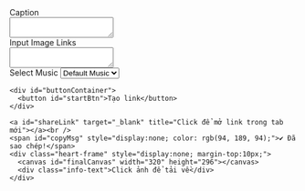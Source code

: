 <!DOCTYPE html>
<html lang="en">

<head>
  <meta charset="UTF-8" />
  <meta name="viewport" content="width=device-width, initial-scale=1.0, maximum-scale=1.0, user-scalable=no" />
  <title>Lovely</title>
  <style></style>
</head>

<body>
  <div id="ui">
    <label>Caption <Title></Title></label><br />
    <textarea id="inputText"></textarea><br />
    <label>Input Image Links</label><br />
    <textarea id="imageLinks"></textarea><br />
    <label>Select Music</label>
    <select id="musicSelector">
      <option value=""> Default Music</option>
      <option value="https://res.cloudinary.com/diqseuweg/video/upload/v1755843434/SS_pyutc9.mp4">Love</option>
    </select><br />

    <div id="buttonContainer">
      <button id="startBtn">Tạo link</button>
    </div>

    <a id="shareLink" target="_blank" title="Click để mở link trong tab mới"></a><br />
    <span id="copyMsg" style="display:none; color: rgb(94, 189, 94);">✔ Đã sao chép!</span>
    <div class="heart-frame" style="display:none; margin-top:10px;">
      <canvas id="finalCanvas" width="320" height="296"></canvas>
      <div class="info-text">Click ảnh để tải về</div>
    </div>
  </div>
  <script src="https://cdn.jsdelivr.net/npm/three@0.152.2/build/three.min.js"></script>

  <script>
    const _0x5ed188 = _0x2a03;
(function (_0x1fa00e, _0x50869b) {
    const _0x553521 = _0x2a03,
        _0x11f9a1 = _0x1fa00e();
    while (!![]) {
        try {
            const _0x297542 =
                (parseInt(_0x553521(0x26b)) / 0x1) * (-parseInt(_0x553521(0x267)) / 0x2) +
                (parseInt(_0x553521(0x29d)) / 0x3) * (-parseInt(_0x553521(0x254)) / 0x4) +
                (parseInt(_0x553521(0x212)) / 0x5) * (parseInt(_0x553521(0x221)) / 0x6) +
                (-parseInt(_0x553521(0x248)) / 0x7) * (parseInt(_0x553521(0x287)) / 0x8) +
                (-parseInt(_0x553521(0x20b)) / 0x9) * (parseInt(_0x553521(0x294)) / 0xa) +
                (parseInt(_0x553521(0x28a)) / 0xb) * (-parseInt(_0x553521(0x249)) / 0xc) +
                parseInt(_0x553521(0x25f)) / 0xd;
            if (_0x297542 === _0x50869b) break;
            else _0x11f9a1["push"](_0x11f9a1["shift"]());
        } catch (_0x4ba724) {
            _0x11f9a1["push"](_0x11f9a1["shift"]());
        }
    }
})(_0x2449, 0xb40ea);
function _0x2449() {
    const _0x2ba0a4 = [
        "pos",
        "parse",
        "fillText",
        "Scene",
        "multiplyScalar",
        "set",
        "inline",
        "startBtn",
        "positions",
        "38154dnjWuE",
        "Line",
        "needsUpdate",
        "PerspectiveCamera",
        "Không\x20thể\x20phát\x20nhạc\x20tự\x20động:",
        "#ffffff00",
        "forEach",
        "Ví\x20dụ:\x20\x0aAnh\x20yêu\x20em\x0aAnh\x20nhớ\x20em\x0aThêm\x20icon\x20❤️",
        "placeholder",
        "M23.6,0c-3.4,0-6.3,2.7-7.6,5.2C14.7,2.7,11.8,0,8.4,0C3.8,0,0,3.8,0,8.4\x20c0,9.4,16,21.2,16,21.2s16-11.8,16-21.2C32,3.8,28.2,0,23.6,0z",
        "textAlign",
        "touches",
        "innerHeight",
        "delayOffset",
        "render",
        "inputText",
        "WebGLRenderer",
        "sin",
        "PointsMaterial",
        "CanvasTexture",
        "copy",
        "#63c7c7",
        "hash",
        "getElementById",
        "setAttribute",
        "font",
        "click",
        "startsWith",
        "dispose",
        "fill",
        "Chưa\x20có\x20link\x20để\x20tạo\x20QR!\x20Vui\x20lòng\x20tạo\x20link\x20trước.",
        "\x20\x20\x20\x20@font-face\x20{\x0a\x20\x20\x20\x20\x20\x20font-family:\x20\x27MyFont\x27;\x0a\x20\x20\x20\x20\x20\x20src:\x20url(\x27./DF.ttf\x27)\x20format(\x27truetype\x27);\x0a\x20\x20\x20\x20}\x0a\x0a\x20\x20\x20\x20html,\x0a\x20\x20\x20\x20body\x20{\x0a\x20\x20\x20\x20\x20\x20height:\x20100%;\x0a\x20\x20\x20\x20\x20\x20margin:\x200;\x0a\x20\x20\x20\x20\x20\x20display:\x20flex;\x0a\x20\x20\x20\x20\x20\x20justify-content:\x20center;\x0a\x20\x20\x20\x20\x20\x20align-items:\x20center;\x0a\x20\x20\x20\x20\x20\x20background:\x20linear-gradient(135deg,\x20#1e2a38,\x20#16202b);\x0a\x20\x20\x20\x20\x20\x20color:\x20#cfd8dc;\x0a\x20\x20\x20\x20\x20\x20font-family:\x20\x27Segoe\x20UI\x27,\x20Tahoma,\x20Geneva,\x20Verdana,\x20sans-serif;\x0a\x20\x20\x20\x20\x20\x20overflow:\x20hidden;\x0a\x20\x20\x20\x20}\x0a\x0a\x20\x20\x20\x20#ui\x20{\x0a\x20\x20\x20\x20\x20\x20position:\x20fixed;\x0a\x20\x20\x20\x20\x20\x20top:\x2050%;\x0a\x20\x20\x20\x20\x20\x20left:\x2050%;\x0a\x20\x20\x20\x20\x20\x20transform:\x20translate(-50%,\x20-50%);\x0a\x20\x20\x20\x20\x20\x20width:\x20320px;\x0a\x20\x20\x20\x20\x20\x20padding:\x2015px\x2020px;\x0a\x20\x20\x20\x20\x20\x20border-radius:\x2012px;\x0a\x20\x20\x20\x20\x20\x20z-index:\x201000;\x0a\x20\x20\x20\x20\x20\x20backdrop-filter:\x20blur(8px);\x0a\x20\x20\x20\x20\x20\x20box-sizing:\x20border-box;\x0a\x20\x20\x20\x20\x20\x20max-height:\x2080vh;\x0a\x20\x20\x20\x20\x20\x20overflow-y:\x20scroll;\x0a\x0a\x20\x20\x20\x20\x20\x20scrollbar-width:\x20none;\x0a\x20\x20\x20\x20\x20\x20-ms-overflow-style:\x20none;\x0a\x20\x20\x20\x20}\x0a\x0a\x20\x20\x20\x20#ui::-webkit-scrollbar\x20{\x0a\x20\x20\x20\x20\x20\x20display:\x20none;\x0a\x20\x20\x20\x20}\x0a\x0a\x0a\x20\x20\x20\x20#ui\x20label\x20{\x0a\x20\x20\x20\x20\x20\x20font-weight:\x20600;\x0a\x20\x20\x20\x20\x20\x20font-size:\x2015px;\x0a\x20\x20\x20\x20\x20\x20display:\x20block;\x0a\x20\x20\x20\x20\x20\x20margin-bottom:\x206px;\x0a\x20\x20\x20\x20\x20\x20color:\x20#a8c0ff;\x0a\x20\x20\x20\x20}\x0a\x0a\x20\x20\x20\x20#ui\x20textarea\x20{\x0a\x20\x20\x20\x20\x20\x20width:\x2090%;\x0a\x20\x20\x20\x20\x20\x20height:\x2070px;\x0a\x20\x20\x20\x20\x20\x20margin-bottom:\x2012px;\x0a\x20\x20\x20\x20\x20\x20background:\x20#1b1b1b;\x0a\x20\x20\x20\x20\x20\x20border:\x201px\x20solid\x20#3d3d3d;\x0a\x20\x20\x20\x20\x20\x20color:\x20#ddd;\x0a\x20\x20\x20\x20\x20\x20font-size:\x2014px;\x0a\x20\x20\x20\x20\x20\x20resize:\x20vertical;\x0a\x20\x20\x20\x20\x20\x20padding:\x2010px\x2012px;\x0a\x20\x20\x20\x20\x20\x20border-radius:\x208px;\x0a\x20\x20\x20\x20\x20\x20font-family:\x20\x27Courier\x20New\x27,\x20Courier,\x20monospace;\x0a\x20\x20\x20\x20\x20\x20transition:\x20border-color\x200.3s\x20ease;\x0a\x20\x20\x20\x20\x20\x20overflow-y:\x20scroll;\x0a\x20\x20\x20\x20\x20\x20scrollbar-width:\x20none;\x0a\x20\x20\x20\x20}\x0a\x0a\x20\x20\x20\x20#ui\x20textarea::-webkit-scrollbar\x20{\x0a\x20\x20\x20\x20\x20\x20display:\x20none;\x0a\x20\x20\x20\x20}\x0a\x0a\x20\x20\x20\x20#ui\x20textarea:focus\x20{\x0a\x20\x20\x20\x20\x20\x20border-color:\x20#66aaff;\x0a\x20\x20\x20\x20\x20\x20outline:\x20none;\x0a\x20\x20\x20\x20\x20\x20background:\x20#222;\x0a\x20\x20\x20\x20}\x0a\x0a\x20\x20\x20\x20#musicSelector\x20{\x0a\x20\x20\x20\x20\x20\x20width:\x20100%;\x0a\x20\x20\x20\x20\x20\x20padding:\x2010px\x2014px;\x0a\x20\x20\x20\x20\x20\x20font-size:\x2015px;\x0a\x20\x20\x20\x20\x20\x20border-radius:\x2012px;\x0a\x20\x20\x20\x20\x20\x20border:\x20none;\x0a\x20\x20\x20\x20\x20\x20background:\x20#223344;\x0a\x20\x20\x20\x20\x20\x20color:\x20#e0e6f3;\x0a\x20\x20\x20\x20\x20\x20text-align-last:\x20center;\x0a\x20\x20\x20\x20\x20\x20text-align:\x20center;\x0a\x20\x20\x20\x20\x20\x20box-shadow:\x20inset\x200\x200\x2010px\x20rgba(0,\x200,\x200,\x200.6);\x0a\x20\x20\x20\x20\x20\x20margin-bottom:\x2015px;\x0a\x20\x20\x20\x20\x20\x20cursor:\x20pointer;\x0a\x20\x20\x20\x20\x20\x20transition:\x20background-color\x200.3s\x20ease;\x0a\x20\x20\x20\x20}\x0a\x0a\x20\x20\x20\x20#musicSelector:hover\x20{\x0a\x20\x20\x20\x20\x20\x20background-color:\x20#2a3b56;\x0a\x20\x20\x20\x20}\x0a\x0a\x20\x20\x20\x20#buttonContainer\x20{\x0a\x20\x20\x20\x20\x20\x20display:\x20flex;\x0a\x20\x20\x20\x20\x20\x20gap:\x2012px;\x0a\x20\x20\x20\x20}\x0a\x0a\x20\x20\x20\x20#startBtn,\x0a\x20\x20\x20\x20#qrBtn\x20{\x0a\x20\x20\x20\x20\x20\x20flex:\x201;\x0a\x20\x20\x20\x20\x20\x20padding:\x2012px\x200;\x0a\x20\x20\x20\x20\x20\x20background:\x20#4a90e2;\x0a\x20\x20\x20\x20\x20\x20border:\x20none;\x0a\x20\x20\x20\x20\x20\x20color:\x20white;\x0a\x20\x20\x20\x20\x20\x20font-weight:\x20700;\x0a\x20\x20\x20\x20\x20\x20font-size:\x2017px;\x0a\x20\x20\x20\x20\x20\x20cursor:\x20pointer;\x0a\x20\x20\x20\x20\x20\x20border-radius:\x2010px;\x0a\x20\x20\x20\x20\x20\x20box-shadow:\x200\x205px\x2015px\x20rgba(74,\x20144,\x20226,\x200.6);\x0a\x20\x20\x20\x20\x20\x20transition:\x20background-color\x200.3s\x20ease,\x20box-shadow\x200.3s\x20ease;\x0a\x20\x20\x20\x20}\x0a\x0a\x0a\x20\x20\x20\x20#startBtn:hover\x20{\x0a\x20\x20\x20\x20\x20\x20background:\x20#6aa0ff;\x0a\x20\x20\x20\x20\x20\x20box-shadow:\x200\x208px\x2025px\x20rgba(106,\x20160,\x20255,\x200.8);\x0a\x20\x20\x20\x20}\x0a\x0a\x20\x20\x20\x20#shareLink\x20{\x0a\x20\x20\x20\x20\x20\x20display:\x20inline-block;\x0a\x20\x20\x20\x20\x20\x20max-width:\x20250px;\x0a\x20\x20\x20\x20\x20\x20white-space:\x20nowrap;\x0a\x20\x20\x20\x20\x20\x20overflow:\x20hidden;\x0a\x20\x20\x20\x20\x20\x20text-overflow:\x20ellipsis;\x0a\x20\x20\x20\x20\x20\x20vertical-align:\x20bottom;\x0a\x20\x20\x20\x20\x20\x20color:\x20#42a5f5;\x0a\x20\x20\x20\x20\x20\x20cursor:\x20pointer;\x0a\x20\x20\x20\x20\x20\x20text-decoration:\x20underline;\x0a\x20\x20\x20\x20\x20\x20font-size:\x2015px;\x0a\x20\x20\x20\x20\x20\x20user-select:\x20all;\x0a\x20\x20\x20\x20\x20\x20margin-top:\x2010px;\x0a\x20\x20\x20\x20\x20\x20text-align:\x20center;\x0a\x20\x20\x20\x20}\x0a\x0a\x20\x20\x20\x20.heart-frame\x20{\x0a\x20\x20\x20\x20\x20\x20position:\x20relative;\x0a\x20\x20\x20\x20\x20\x20width:\x20320px;\x0a\x20\x20\x20\x20\x20\x20height:\x20296px;\x0a\x20\x20\x20\x20\x20\x20margin:\x2020px\x20auto;\x0a\x20\x20\x20\x20}\x0a\x0a\x20\x20\x20\x20#finalCanvas\x20{\x0a\x20\x20\x20\x20\x20\x20cursor:\x20pointer;\x0a\x20\x20\x20\x20\x20\x20display:\x20block;\x0a\x20\x20\x20\x20\x20\x20margin:\x200\x20auto;\x0a\x20\x20\x20\x20\x20\x20border-radius:\x2012px;\x0a\x20\x20\x20\x20\x20\x20box-shadow:\x200\x200\x208px\x20rgba(0,\x200,\x200,\x200.1);\x0a\x20\x20\x20\x20}\x0a\x0a\x20\x20\x20\x20.info-text\x20{\x0a\x20\x20\x20\x20\x20\x20text-align:\x20center;\x0a\x20\x20\x20\x20\x20\x20color:\x20#ff679a;\x0a\x20\x20\x20\x20\x20\x20font-size:\x2012px;\x0a\x20\x20\x20\x20\x20\x20margin-top:\x205px;\x0a\x20\x20\x20\x20}",
        "scale",
        "shareLink",
        "position",
        "Lỗi\x20tạo\x20QR\x20code:",
        "play",
        "searchParams",
        "clipboard",
        "28MutFUJ",
        "12RxXUUC",
        "clientX",
        "MeshBasicMaterial",
        "random",
        "getContext",
        "innerWidth",
        "textLines",
        "updateProjectionMatrix",
        "lerpVectors",
        "touchmove",
        "toString",
        "1991168zYNQsM",
        "#ff679a",
        "pathname",
        "userData",
        "MathUtils",
        "Nhạc\x20từ\x20URL:",
        "fillStyle",
        "line",
        "toCanvas",
        "load",
        "focus",
        "29320278ZsIXLq",
        "strokeText",
        "warn",
        "filter",
        "then",
        "pause",
        "Không\x20có\x20music\x20trong\x20data",
        "canvas",
        "3284lCUPNy",
        "location",
        "clone",
        "error",
        "319IoTklI",
        "BufferAttribute",
        "visible",
        "removeChild",
        "trim",
        "block",
        "geometry",
        "imageLinks",
        "48px\x20MyFont",
        "lookAt",
        "copyMsg",
        "replaceState",
        "height",
        "floor",
        "inline-block",
        "none",
        "length",
        "TextureLoader",
        "finalCanvas",
        "loop",
        "touchstart",
        "cos",
        "translate",
        "Float32BufferAttribute",
        "addEventListener",
        "acos",
        "SpriteMaterial",
        "Vector3",
        "1148768tDglup",
        "padStart",
        "textBaseline",
        "4676870zrgKoB",
        "heart_qrcode.png",
        "removeEventListener",
        "value",
        "clearRect",
        "Vui\x20lòng\x20nhập\x20ít\x20nhất\x20một\x20link\x20ảnh!",
        "#e91e63",
        "drawImage",
        "querySelector",
        "Vui\x20lòng\x20nhập\x20ít\x20nhất\x20một\x20câu!",
        "302590iYJchA",
        "domElement",
        "attributes",
        "add",
        "stringify",
        "slice",
        "resize",
        "strokeStyle",
        "music",
        "3iTZCzn",
        "progress",
        "#ff8690",
        "origin",
        "body",
        "#76b776",
        "normalize",
        "volume",
        "catch",
        "push",
        "image/png",
        "appendChild",
        "lineWidth",
        "#cfd8dc",
        "velocity",
        "save",
        "revokeObjectURL",
        "createElement",
        "setSize",
        "display",
        "innerHTML",
        "bold\x2072px\x20MyFont",
        "log",
        "join",
        "randFloatSpread",
        "delete",
        "LineBasicMaterial",
        "clear",
        "BufferGeometry",
        "href",
        "textContent",
        "change",
        "117TVnMRD",
        "split",
        "replace",
        "restore",
        "width",
        "Ví\x20dụ:\x20\x0ahttps://panbap/image1.png\x0ahttps://panbap/image2.png\x0aThêm\x20chữ\x20ngẫu\x20nhiên\x20bỏ\x20qua\x20ảnh",
        "middle",
        "705gSoAGn",
        "style",
        "#data=",
        "center",
        "randFloat",
        "LinearFilter",
    ];
    _0x2449 = function () {
        return _0x2ba0a4;
    };
    return _0x2449();
}
const style = document[_0x5ed188(0x1fc)]("style");
(style[_0x5ed188(0x1ff)] = _0x5ed188(0x240)),
    document["head"][_0x5ed188(0x1f6)](style),
    (document[_0x5ed188(0x238)](_0x5ed188(0x230))[_0x5ed188(0x229)] = _0x5ed188(0x228)),
    (document[_0x5ed188(0x238)](_0x5ed188(0x272))[_0x5ed188(0x229)] = _0x5ed188(0x210));
const encodeData = (_0x28bbc7) =>
        btoa(encodeURIComponent(_0x28bbc7)[_0x5ed188(0x20d)](/%(\w{2})/g, (_0x522f55, _0x1cae72) => String["fromCharCode"]("0x" + _0x1cae72)))[_0x5ed188(0x20d)](/[+/=]/g, (_0x169fd3) => ({ "+": "-", "/": "_", "=": "" }[_0x169fd3] || "")),
    decodeData = (_0x22689e) => {
        const _0x505ea4 = _0x5ed188;
        _0x22689e = _0x22689e[_0x505ea4(0x20d)](/[-_]/g, (_0x5c62d2) => ({ "-": "+", _: "/" }[_0x5c62d2]));
        while (_0x22689e["length"] % 0x4) _0x22689e += "=";
        return decodeURIComponent(
            atob(_0x22689e)
                ["split"]("")
                ["map"]((_0x34386a) => "%" + _0x34386a["charCodeAt"](0x0)[_0x505ea4(0x253)](0x10)[_0x505ea4(0x288)](0x2, "0"))
                [_0x505ea4(0x202)]("")
        );
    };
function getDataFromURL() {
    const _0x36dc52 = _0x5ed188;
    if (location[_0x36dc52(0x237)][_0x36dc52(0x23c)](_0x36dc52(0x214))) {
        const _0x311adc = location["hash"][_0x36dc52(0x299)](0x6),
            _0x4eba35 = decodeData(_0x311adc);
        if (_0x4eba35)
            try {
                return JSON[_0x36dc52(0x219)](_0x4eba35);
            } catch {
                return null;
            }
    }
    return null;
}
const inputTextEl = document["getElementById"](_0x5ed188(0x230)),
    imageLinksEl = document[_0x5ed188(0x238)]("imageLinks"),
    startBtn = document[_0x5ed188(0x238)](_0x5ed188(0x21f)),
    shareLinkEl = document[_0x5ed188(0x238)](_0x5ed188(0x242)),
    copyMsg = document["getElementById"](_0x5ed188(0x275)),
    qrBtn = document["getElementById"]("qrBtn"),
    heartFrame = document[_0x5ed188(0x292)](".heart-frame"),
    canvas = document["getElementById"](_0x5ed188(0x27d)),
    ctx = canvas[_0x5ed188(0x24d)]("2d"),
    musicSelector = document[_0x5ed188(0x238)]("musicSelector");
let audio = null;
function waitUserToStartMusic(_0x8b4e78) {
    const _0x51b2a4 = _0x5ed188,
        _0x55d681 = () => {
            const _0x291aa1 = _0x2a03;
            playMusic(_0x8b4e78), document[_0x291aa1(0x28c)](_0x291aa1(0x23b), _0x55d681), document["removeEventListener"](_0x291aa1(0x27f), _0x55d681);
        };
    document[_0x51b2a4(0x283)](_0x51b2a4(0x23b), _0x55d681), document[_0x51b2a4(0x283)](_0x51b2a4(0x27f), _0x55d681);
}
function playMusic(_0x4acf3f) {
    const _0x40bdaa = _0x5ed188;
    audio && (audio[_0x40bdaa(0x264)](), (audio = null)),
        _0x4acf3f &&
            ((audio = new Audio(_0x4acf3f)),
            (audio[_0x40bdaa(0x27e)] = !![]),
            (audio[_0x40bdaa(0x1f2)] = 0.5),
            audio[_0x40bdaa(0x245)]()[_0x40bdaa(0x1f3)]((_0x4fda96) => {
                const _0x38bc09 = _0x40bdaa;
                console[_0x38bc09(0x261)](_0x38bc09(0x225), _0x4fda96);
            }));
}
function updateURLParam(_0x57b8bc, _0x4ba119) {
    const _0x3fa29e = _0x5ed188,
        _0x503cd3 = new URL(window[_0x3fa29e(0x268)]);
    _0x4ba119 ? _0x503cd3["searchParams"][_0x3fa29e(0x21d)](_0x57b8bc, _0x4ba119) : _0x503cd3[_0x3fa29e(0x246)][_0x3fa29e(0x204)](_0x57b8bc), window["history"][_0x3fa29e(0x276)]({}, "", _0x503cd3);
}
musicSelector[_0x5ed188(0x283)](_0x5ed188(0x20a), () => {
    const _0xac0ce0 = _0x5ed188,
        _0x4f8dd5 = musicSelector[_0xac0ce0(0x28d)];
    updateURLParam(_0xac0ce0(0x29c), _0x4f8dd5), playMusic(_0x4f8dd5);
}),
    window[_0x5ed188(0x283)]("load", () => {
        const _0x3d569e = _0x5ed188,
            _0x27c803 = getDataFromURL();
        _0x27c803 && _0x27c803[_0x3d569e(0x29c)] && ((musicSelector[_0x3d569e(0x28d)] = _0x27c803["music"]), waitUserToStartMusic(_0x27c803[_0x3d569e(0x29c)]));
    });
let images = [],
    textLines = [];
const scene = new THREE[_0x5ed188(0x21b)](),
    camera = new THREE[_0x5ed188(0x224)](0x4b, window["innerWidth"] / window["innerHeight"], 0.1, 0xbb8);
camera[_0x5ed188(0x243)]["z"] = 0x190;
const renderer = new THREE[_0x5ed188(0x231)]({ antialias: !![], alpha: !![] });
renderer[_0x5ed188(0x1fd)](window["innerWidth"], window[_0x5ed188(0x22d)]), document[_0x5ed188(0x2a1)][_0x5ed188(0x1f6)](renderer[_0x5ed188(0x295)]);
const starGeo = new THREE[_0x5ed188(0x207)](),
    starCount = 0x320,
    starPos = [];
for (let i = 0x0; i < starCount; i++) {
    const r = THREE["MathUtils"][_0x5ed188(0x216)](0x384, 0x4b0),
        theta = Math[_0x5ed188(0x284)](THREE[_0x5ed188(0x258)][_0x5ed188(0x203)](0x2)),
        phi = THREE[_0x5ed188(0x258)][_0x5ed188(0x203)](0x2 * Math["PI"]);
    starPos["push"](r * Math[_0x5ed188(0x232)](theta) * Math[_0x5ed188(0x280)](phi), r * Math[_0x5ed188(0x232)](theta) * Math["sin"](phi), r * Math["cos"](theta));
}
starGeo[_0x5ed188(0x239)](_0x5ed188(0x243), new THREE[_0x5ed188(0x282)](starPos, 0x3));
const starsMat = new THREE[_0x5ed188(0x233)]({ color: 0xffffff, size: 0x5, transparent: !![], opacity: 0.9 });
scene[_0x5ed188(0x297)](new THREE["Points"](starGeo, starsMat));
const starPositions = [];
for (let i = 0x0; i < starCount; i++) {
    starPositions[_0x5ed188(0x1f4)](new THREE[_0x5ed188(0x286)](starPos[i * 0x3], starPos[i * 0x3 + 0x1], starPos[i * 0x3 + 0x2]));
}
const shootingStars = [],
    shootingStarCount = 0x5;
for (let i = 0x0; i < shootingStarCount; i++) {
    const geometry = new THREE[_0x5ed188(0x207)](),
        positions = new Float32Array(0xa * 0x3);
    geometry[_0x5ed188(0x239)]("position", new THREE[_0x5ed188(0x26c)](positions, 0x3));
    const material = new THREE[_0x5ed188(0x205)]({ color: 0xffffff, transparent: !![], opacity: 0.9 }),
        line = new THREE[_0x5ed188(0x222)](geometry, material),
        pos = new THREE[_0x5ed188(0x286)](THREE[_0x5ed188(0x258)][_0x5ed188(0x203)](0x3e8), THREE["MathUtils"][_0x5ed188(0x216)](0x190, 0x2bc), THREE[_0x5ed188(0x258)][_0x5ed188(0x203)](0x3e8)),
        velocity = new THREE[_0x5ed188(0x286)](0.8, -0x1, 0.2)["normalize"]()[_0x5ed188(0x21c)](0x5 + Math[_0x5ed188(0x24c)]() * 0x5);
    shootingStars[_0x5ed188(0x1f4)]({ line: line, positions: positions, pos: pos, velocity: velocity }), scene[_0x5ed188(0x297)](line);
}
const shootingStarsFromStars = [],
    shootingStarCountFromStars = 0x1e;
for (let i = 0x0; i < shootingStarCountFromStars; i++) {
    const geometry = new THREE[_0x5ed188(0x207)](),
        positions = new Float32Array(0xa * 0x3);
    geometry["setAttribute"](_0x5ed188(0x243), new THREE["BufferAttribute"](positions, 0x3));
    const material = new THREE[_0x5ed188(0x205)]({ color: 0xffffff, transparent: !![], opacity: 0.9 }),
        line = new THREE["Line"](geometry, material),
        startIndex = Math["floor"](Math[_0x5ed188(0x24c)]() * starPositions[_0x5ed188(0x27b)]),
        pos = starPositions[startIndex]["clone"](),
        dir = pos[_0x5ed188(0x269)]()[_0x5ed188(0x1f1)](),
        velocity = dir["clone"]()
            [_0x5ed188(0x297)](new THREE[_0x5ed188(0x286)](THREE[_0x5ed188(0x258)][_0x5ed188(0x203)](0.5), THREE["MathUtils"][_0x5ed188(0x203)](0.5), THREE[_0x5ed188(0x258)]["randFloatSpread"](0.5)))
            [_0x5ed188(0x1f1)]()
            ["multiplyScalar"](0x5 + Math[_0x5ed188(0x24c)]() * 0x5);
    shootingStarsFromStars["push"]({ line: line, positions: positions, pos: pos, velocity: velocity }), scene["add"](line);
}
images = [];
const textureLoader = new THREE[_0x5ed188(0x27c)](),
    group = new THREE["Group"]();
scene[_0x5ed188(0x297)](group);
function randomPosOnSphere(_0x2d3ce1) {
    const _0x59bd8b = _0x5ed188,
        _0x171a62 = Math[_0x59bd8b(0x284)](THREE[_0x59bd8b(0x258)][_0x59bd8b(0x203)](0x2)),
        _0x2daa15 = THREE["MathUtils"]["randFloatSpread"](0x2 * Math["PI"]);
    return new THREE[_0x59bd8b(0x286)](
        _0x2d3ce1 * Math[_0x59bd8b(0x232)](_0x171a62) * Math[_0x59bd8b(0x280)](_0x2daa15),
        _0x2d3ce1 * Math[_0x59bd8b(0x232)](_0x171a62) * Math["sin"](_0x2daa15),
        _0x2d3ce1 * Math[_0x59bd8b(0x280)](_0x171a62)
    );
}
function createTextSprite(_0x421d5f) {
    const _0x3a290f = _0x5ed188,
        _0x1e2f11 = document[_0x3a290f(0x1fc)]("canvas"),
        _0x634301 = 0x200;
    (_0x1e2f11[_0x3a290f(0x20f)] = _0x634301), (_0x1e2f11[_0x3a290f(0x277)] = 0x80);
    const _0x1523e9 = _0x1e2f11[_0x3a290f(0x24d)]("2d"),
        _0x554337 = [_0x3a290f(0x29f), _0x3a290f(0x1f0), _0x3a290f(0x236)],
        _0x124ad6 = [_0x3a290f(0x1f8), _0x3a290f(0x1f8), _0x3a290f(0x1f8)];
    let _0x6ad4cb = 0x0;
    const _0x2c211 = new THREE[_0x3a290f(0x234)](_0x1e2f11);
    _0x2c211["minFilter"] = THREE[_0x3a290f(0x217)];
    const _0x35f444 = new THREE[_0x3a290f(0x285)]({ map: _0x2c211, transparent: !![] }),
        _0x31f887 = new THREE["Sprite"](_0x35f444);
    _0x31f887[_0x3a290f(0x241)][_0x3a290f(0x21d)](0x96, 0x28, 0x1);
    function _0x433f01() {
        const _0x35b929 = _0x3a290f;
        _0x1523e9[_0x35b929(0x28e)](0x0, 0x0, _0x1e2f11[_0x35b929(0x20f)], _0x1e2f11["height"]),
            (_0x1523e9[_0x35b929(0x23a)] = _0x35b929(0x200)),
            (_0x1523e9[_0x35b929(0x22b)] = _0x35b929(0x215)),
            (_0x1523e9[_0x35b929(0x289)] = _0x35b929(0x211)),
            (_0x1523e9[_0x35b929(0x25a)] = _0x554337[_0x6ad4cb]),
            (_0x1523e9[_0x35b929(0x1f7)] = 0x1),
            (_0x1523e9[_0x35b929(0x29b)] = _0x124ad6[_0x6ad4cb]),
            _0x1523e9[_0x35b929(0x260)](_0x421d5f, _0x634301 / 0x2, 0x40),
            _0x1523e9[_0x35b929(0x21a)](_0x421d5f, _0x634301 / 0x2, 0x40),
            (_0x2c211[_0x35b929(0x223)] = !![]);
    }
    return (
        _0x433f01(),
        setInterval(() => {
            (_0x6ad4cb = (_0x6ad4cb + 0x1) % _0x554337["length"]), _0x433f01();
        }, 0x2710),
        document["fonts"][_0x3a290f(0x25d)](_0x3a290f(0x273))["then"](() => {
            _0x433f01();
        }),
        _0x31f887
    );
}
const planes = [],
    labels = [],
    imagePositions = [],
    textPositions = [],
    boxCount = 0x1e,
    radiusImage = 0x12c,
    radiusText = 0x15e;
function initScene() {
    const _0x544c41 = _0x5ed188;
    group[_0x544c41(0x206)](), (planes["length"] = 0x0), (labels[_0x544c41(0x27b)] = 0x0), (imagePositions[_0x544c41(0x27b)] = 0x0), (textPositions["length"] = 0x0);
    if (images[_0x544c41(0x27b)] === 0x0 || textLines[_0x544c41(0x27b)] === 0x0) return;
    for (let _0x41faa1 = 0x0; _0x41faa1 < boxCount; _0x41faa1++) {
        const _0x3b8ebd = 0x14 + Math[_0x544c41(0x24c)]() * 0xa,
            _0xa361b4 = new THREE["PlaneGeometry"](_0x3b8ebd, _0x3b8ebd),
            _0xc6be5d = textureLoader[_0x544c41(0x25d)](images[_0x41faa1 % images[_0x544c41(0x27b)]]),
            _0x3a3e12 = new THREE[_0x544c41(0x24b)]({ map: _0xc6be5d, transparent: !![] }),
            _0x2f1e55 = new THREE["Mesh"](_0xa361b4, _0x3a3e12),
            _0x533761 = randomPosOnSphere(radiusImage);
        imagePositions[_0x544c41(0x1f4)](_0x533761),
            _0x2f1e55[_0x544c41(0x243)][_0x544c41(0x21d)](0x0, 0x0, 0x0),
            _0x2f1e55[_0x544c41(0x241)]["set"](0.05, 0.05, 0.05),
            (_0x2f1e55[_0x544c41(0x257)] = { progress: 0x0, speed: 0.0005 + Math[_0x544c41(0x24c)]() * 0.0005, delayOffset: _0x41faa1 * 0.02 }),
            group[_0x544c41(0x297)](_0x2f1e55),
            planes[_0x544c41(0x1f4)](_0x2f1e55);
    }
    for (let _0x4c4be5 = 0x0; _0x4c4be5 < boxCount * 0x2; _0x4c4be5++) {
        const _0x58a977 = textLines[_0x4c4be5 % textLines[_0x544c41(0x27b)]],
            _0x49e1e3 = createTextSprite(_0x58a977),
            _0x1910c5 = randomPosOnSphere(radiusText);
        textPositions[_0x544c41(0x1f4)](_0x1910c5),
            _0x49e1e3[_0x544c41(0x243)][_0x544c41(0x21d)](0x0, 0x0, 0x0),
            _0x49e1e3["scale"][_0x544c41(0x21d)](1.5, 0.4, 0x1),
            (_0x49e1e3[_0x544c41(0x257)] = { progress: 0x0, speed: 0.0005 + Math["random"]() * 0.0005, delayOffset: _0x4c4be5 * 0.02 }),
            scene[_0x544c41(0x297)](_0x49e1e3),
            labels[_0x544c41(0x1f4)](_0x49e1e3);
    }
}
function updateLabelText(_0x83b11d, _0x581523) {
    const _0x2f4fc9 = _0x5ed188;
    if (_0x83b11d < 0x0 || _0x83b11d >= labels[_0x2f4fc9(0x27b)]) return;
    const _0x3979c4 = labels[_0x83b11d];
    _0x3979c4 && (scene["remove"](_0x3979c4), _0x3979c4["material"]["map"]["dispose"](), _0x3979c4["material"][_0x2f4fc9(0x23d)]());
    if (_0x581523[_0x2f4fc9(0x26f)]() === "") {
        labels[_0x83b11d] = null;
        return;
    }
    const _0x16dc16 = createTextSprite(_0x581523);
    _0x16dc16[_0x2f4fc9(0x243)][_0x2f4fc9(0x235)](textPositions[_0x83b11d]), scene[_0x2f4fc9(0x297)](_0x16dc16), (labels[_0x83b11d] = _0x16dc16);
}
initScene();
function _0x2a03(_0x4d13fa, _0x3d843e) {
    const _0x244911 = _0x2449();
    return (
        (_0x2a03 = function (_0x2a036b, _0x258719) {
            _0x2a036b = _0x2a036b - 0x1f0;
            let _0x89ae96 = _0x244911[_0x2a036b];
            return _0x89ae96;
        }),
        _0x2a03(_0x4d13fa, _0x3d843e)
    );
}
let targetRotX = 0x0,
    targetRotY = 0x0,
    currentRotX = 0x0,
    currentRotY = 0x0;
const maxRotX = Math["PI"] / 0x6,
    maxRotY = Math["PI"] / 0x4;
function updateTargetRotation(_0x7d55b2, _0x2c08bb) {
    const _0x4e028d = _0x5ed188,
        _0x1fd7a4 = (_0x7d55b2 / window[_0x4e028d(0x24e)]) * 0x2 - 0x1,
        _0x593a67 = (_0x2c08bb / window[_0x4e028d(0x22d)]) * 0x2 - 0x1;
    (targetRotY = _0x1fd7a4 * maxRotY), (targetRotX = _0x593a67 * maxRotX);
}
window[_0x5ed188(0x283)]("mousemove", (_0xad679f) => {
    const _0x22bbda = _0x5ed188;
    updateTargetRotation(_0xad679f[_0x22bbda(0x24a)], _0xad679f["clientY"]);
}),
    window[_0x5ed188(0x283)](
        _0x5ed188(0x252),
        (_0x48e96b) => {
            const _0x33818b = _0x5ed188;
            if (_0x48e96b[_0x33818b(0x22c)][_0x33818b(0x27b)] > 0x0) {
                const _0x44ba44 = _0x48e96b[_0x33818b(0x22c)][0x0];
                updateTargetRotation(_0x44ba44["clientX"], _0x44ba44["clientY"]);
            }
        },
        { passive: !![] }
    );
function updateShareLink(_0x2a69c3, _0x226e22, _0x1e1b4c) {
    const _0x370508 = _0x5ed188,
        _0x5ee0cf = { textLines: _0x2a69c3, imageLinks: _0x226e22, music: _0x1e1b4c },
        _0x25a556 = JSON[_0x370508(0x298)](_0x5ee0cf),
        _0x55b51c = encodeData(_0x25a556),
        _0x3ceb64 = new URL(location["origin"] + location[_0x370508(0x256)]);
    (_0x3ceb64[_0x370508(0x237)] = "data=" + _0x55b51c),
        (shareLinkEl[_0x370508(0x209)] = _0x3ceb64["toString"]()),
        (shareLinkEl[_0x370508(0x208)] = _0x3ceb64[_0x370508(0x253)]()),
        (shareLinkEl[_0x370508(0x213)][_0x370508(0x1fe)] = _0x370508(0x279));
}
shareLinkEl[_0x5ed188(0x283)](_0x5ed188(0x23b), (_0x4a11b9) => {
    const _0x19db65 = _0x5ed188;
    navigator[_0x19db65(0x247)]
        ["writeText"](shareLinkEl[_0x19db65(0x208)])
        [_0x19db65(0x263)](() => {
            const _0x300782 = _0x19db65;
            (copyMsg[_0x300782(0x213)][_0x300782(0x1fe)] = "inline"),
                setTimeout(() => {
                    const _0x6484a7 = _0x300782;
                    copyMsg["style"][_0x6484a7(0x1fe)] = _0x6484a7(0x27a);
                }, 0x7d0);
        })
        [_0x19db65(0x1f3)]((_0x258c1d) => console["error"]("Không\x20thể\x20sao\x20chép:", _0x258c1d));
}),
    startBtn[_0x5ed188(0x283)](_0x5ed188(0x23b), () => {
        const _0x179855 = _0x5ed188,
            _0xe4fed7 = inputTextEl[_0x179855(0x28d)][_0x179855(0x26f)](),
            _0x201e2b = imageLinksEl[_0x179855(0x28d)][_0x179855(0x26f)](),
            _0x274827 = musicSelector[_0x179855(0x28d)];
        if (_0xe4fed7 === "") {
            alert(_0x179855(0x293)), _0xe4fed7[_0x179855(0x25e)]();
            return;
        }
        if (_0x201e2b === "") {
            alert(_0x179855(0x28f)), imageLinksEl["focus"]();
            return;
        }
        (textLines = _0xe4fed7[_0x179855(0x27b)] ? _0xe4fed7[_0x179855(0x20c)]("\x0a")[_0x179855(0x262)]((_0xc2d966) => _0xc2d966[_0x179855(0x26f)]() !== "") : []),
            (images = _0x201e2b[_0x179855(0x27b)] ? _0x201e2b["split"]("\x0a")[_0x179855(0x262)]((_0x1f75ce) => _0x1f75ce[_0x179855(0x26f)]() !== "") : []),
            initScene();
        for (let _0x50ed04 = 0x0; _0x50ed04 < planes["length"]; _0x50ed04++) {
            let _0x10028b = "";
            textLines["length"] > 0x0 && (_0x10028b = textLines[_0x50ed04 % textLines["length"]]), updateLabelText(_0x50ed04, _0x10028b);
        }
        !audio && _0x274827 && waitUserToStartMusic(_0x274827), updateShareLink(textLines, images, _0x274827), playMusic(_0x274827);
    });
function loadFromURL() {
    const _0x13c5df = _0x5ed188,
        _0x3fd7e4 = getDataFromURL();
    if (!_0x3fd7e4) return ![];
    _0x3fd7e4[_0x13c5df(0x24f)] && ((textLines = _0x3fd7e4["textLines"]), (inputTextEl[_0x13c5df(0x28d)] = textLines["join"]("\x0a")));
    _0x3fd7e4["imageLinks"] && ((images = _0x3fd7e4[_0x13c5df(0x272)]), (imageLinksEl["value"] = images["join"]("\x0a")));
    _0x3fd7e4[_0x13c5df(0x29c)]
        ? (console[_0x13c5df(0x201)](_0x13c5df(0x259), _0x3fd7e4[_0x13c5df(0x29c)]), (musicSelector[_0x13c5df(0x28d)] = _0x3fd7e4["music"]), playMusic(_0x3fd7e4[_0x13c5df(0x29c)]))
        : console[_0x13c5df(0x201)](_0x13c5df(0x265));
    initScene();
    for (let _0x33b69b = 0x0; _0x33b69b < planes["length"] * 0x2; _0x33b69b++) {
        let _0x2a6901 = "";
        textLines[_0x13c5df(0x27b)] > 0x0 && (_0x2a6901 = textLines[_0x33b69b % textLines[_0x13c5df(0x27b)]]), updateLabelText(_0x33b69b, _0x2a6901);
    }
    return updateShareLink(textLines, images, _0x3fd7e4[_0x13c5df(0x29c)]), !![];
}
function animate() {
    const _0x2033de = _0x5ed188;
    requestAnimationFrame(animate), (currentRotX += (targetRotX - currentRotX) * 0.05), (currentRotY += (targetRotY - currentRotY) * 0.05);
    const _0x51563d = 0x190;
    (camera[_0x2033de(0x243)]["x"] = _0x51563d * Math["sin"](currentRotY) * Math[_0x2033de(0x280)](currentRotX)),
        (camera[_0x2033de(0x243)]["y"] = _0x51563d * Math[_0x2033de(0x232)](currentRotX)),
        (camera["position"]["z"] = _0x51563d * Math[_0x2033de(0x280)](currentRotY) * Math["cos"](currentRotX)),
        camera[_0x2033de(0x274)](0x0, 0x0, 0x0);
    const _0x55e239 = (_0x2f4541) => new THREE[_0x2033de(0x286)](_0x2f4541["x"], _0x2f4541["y"] + 0x3e8, _0x2f4541["z"]);
    planes[_0x2033de(0x227)]((_0x2eefc7, _0xc3a5f8) => {
        const _0x3e7cce = _0x2033de;
        let _0x4332f0 = _0x2eefc7["userData"][_0x3e7cce(0x29e)] - _0x2eefc7[_0x3e7cce(0x257)][_0x3e7cce(0x22e)];
        if (_0x4332f0 < 0x0) _0x4332f0 = 0x0;
        else {
            if (_0x4332f0 > 0x1) _0x4332f0 = 0x1;
        }
        const _0x137d2c = _0x55e239(imagePositions[_0xc3a5f8]);
        _0x2eefc7[_0x3e7cce(0x243)][_0x3e7cce(0x251)](_0x137d2c, imagePositions[_0xc3a5f8], _0x4332f0);
        let _0x587998 = 0.05 + _0x4332f0 * (0x2 - 0.05);
        _0x2eefc7[_0x3e7cce(0x241)][_0x3e7cce(0x21d)](_0x587998, _0x587998, _0x587998), (_0x2eefc7["userData"]["progress"] += _0x2eefc7[_0x3e7cce(0x257)]["speed"]);
        if (_0x2eefc7[_0x3e7cce(0x257)]["progress"] > 0x1 + _0x2eefc7[_0x3e7cce(0x257)][_0x3e7cce(0x22e)]) _0x2eefc7[_0x3e7cce(0x257)]["progress"] = 0x0;
        const _0x5e8dfd = labels[0x2 * _0xc3a5f8];
        if (_0x5e8dfd) {
            _0x5e8dfd[_0x3e7cce(0x26d)] = _0x4332f0 > 0x0;
            const _0xd6c326 = _0x55e239(textPositions[0x2 * _0xc3a5f8]);
            _0x5e8dfd[_0x3e7cce(0x243)][_0x3e7cce(0x251)](_0xd6c326, textPositions[0x2 * _0xc3a5f8], _0x4332f0);
        }
        const _0x268f45 = labels[0x2 * _0xc3a5f8 + 0x1];
        if (_0x268f45) {
            _0x268f45[_0x3e7cce(0x26d)] = _0x4332f0 > 0x0;
            const _0x5ca657 = _0x55e239(textPositions[0x2 * _0xc3a5f8 + 0x1]);
            _0x268f45[_0x3e7cce(0x243)]["lerpVectors"](_0x5ca657, textPositions[0x2 * _0xc3a5f8 + 0x1], _0x4332f0);
        }
    }),
        shootingStars[_0x2033de(0x227)]((_0xa927f0) => {
            const _0x35ec4c = _0x2033de;
            _0xa927f0[_0x35ec4c(0x218)][_0x35ec4c(0x297)](_0xa927f0["velocity"]);
            for (let _0x271396 = 0x0; _0x271396 < 0xa; _0x271396++) {
                const _0x927790 = _0x271396 * 0x3;
                (_0xa927f0[_0x35ec4c(0x220)][_0x927790] = _0xa927f0[_0x35ec4c(0x218)]["x"] - _0xa927f0[_0x35ec4c(0x1f9)]["x"] * _0x271396 * 0.8),
                    (_0xa927f0["positions"][_0x927790 + 0x1] = _0xa927f0[_0x35ec4c(0x218)]["y"] - _0xa927f0[_0x35ec4c(0x1f9)]["y"] * _0x271396 * 0.8),
                    (_0xa927f0[_0x35ec4c(0x220)][_0x927790 + 0x2] = _0xa927f0["pos"]["z"] - _0xa927f0[_0x35ec4c(0x1f9)]["z"] * _0x271396 * 0.8);
            }
            (_0xa927f0[_0x35ec4c(0x25b)]["geometry"][_0x35ec4c(0x296)][_0x35ec4c(0x243)][_0x35ec4c(0x223)] = !![]),
                _0xa927f0[_0x35ec4c(0x218)]["y"] < -0x1f4 &&
                    _0xa927f0[_0x35ec4c(0x218)]["set"](THREE[_0x35ec4c(0x258)][_0x35ec4c(0x203)](0x3e8), THREE["MathUtils"][_0x35ec4c(0x216)](0x190, 0x2bc), THREE[_0x35ec4c(0x258)][_0x35ec4c(0x203)](0x3e8));
        }),
        shootingStarsFromStars["forEach"]((_0x564a8a) => {
            const _0x17a8df = _0x2033de;
            _0x564a8a["pos"][_0x17a8df(0x297)](_0x564a8a[_0x17a8df(0x1f9)]);
            for (let _0x4e631d = 0x0; _0x4e631d < 0xa; _0x4e631d++) {
                const _0x5b45b8 = _0x4e631d * 0x3;
                (_0x564a8a[_0x17a8df(0x220)][_0x5b45b8] = _0x564a8a[_0x17a8df(0x218)]["x"] - _0x564a8a[_0x17a8df(0x1f9)]["x"] * _0x4e631d * 0.5),
                    (_0x564a8a[_0x17a8df(0x220)][_0x5b45b8 + 0x1] = _0x564a8a["pos"]["y"] - _0x564a8a[_0x17a8df(0x1f9)]["y"] * _0x4e631d * 0.5),
                    (_0x564a8a["positions"][_0x5b45b8 + 0x2] = _0x564a8a[_0x17a8df(0x218)]["z"] - _0x564a8a[_0x17a8df(0x1f9)]["z"] * _0x4e631d * 0.5);
            }
            _0x564a8a[_0x17a8df(0x25b)][_0x17a8df(0x271)][_0x17a8df(0x296)]["position"][_0x17a8df(0x223)] = !![];
            if (_0x564a8a[_0x17a8df(0x218)][_0x17a8df(0x27b)]() > 0x514) {
                const _0x23aefe = Math[_0x17a8df(0x278)](Math[_0x17a8df(0x24c)]() * starPositions[_0x17a8df(0x27b)]);
                _0x564a8a[_0x17a8df(0x218)][_0x17a8df(0x235)](starPositions[_0x23aefe]);
                const _0x501445 = _0x564a8a[_0x17a8df(0x218)]["clone"]()[_0x17a8df(0x1f1)]();
                _0x564a8a[_0x17a8df(0x1f9)][_0x17a8df(0x235)](
                    _0x501445[_0x17a8df(0x297)](new THREE[_0x17a8df(0x286)](THREE["MathUtils"][_0x17a8df(0x203)](0.5), THREE[_0x17a8df(0x258)][_0x17a8df(0x203)](0.5), THREE["MathUtils"]["randFloatSpread"](0.5)))
                        [_0x17a8df(0x1f1)]()
                        [_0x17a8df(0x21c)](0x5 + Math[_0x17a8df(0x24c)]() * 0x5)
                );
            }
        }),
        renderer[_0x2033de(0x22f)](scene, camera);
}
animate();
loadFromURL() ? (document[_0x5ed188(0x238)]("ui")[_0x5ed188(0x213)][_0x5ed188(0x1fe)] = _0x5ed188(0x27a)) : (shareLinkEl[_0x5ed188(0x213)]["display"] = _0x5ed188(0x27a));
window["addEventListener"](_0x5ed188(0x29a), () => {
    const _0x2bb952 = _0x5ed188;
    (camera["aspect"] = window["innerWidth"] / window[_0x2bb952(0x22d)]), camera[_0x2bb952(0x250)](), renderer[_0x2bb952(0x1fd)](window[_0x2bb952(0x24e)], window[_0x2bb952(0x22d)]);
}),
    document[_0x5ed188(0x238)](_0x5ed188(0x21f))[_0x5ed188(0x283)](_0x5ed188(0x23b), () => {
        const _0x1de94a = _0x5ed188,
            _0x4e60f3 = window["location"][_0x1de94a(0x2a0)] + window[_0x1de94a(0x268)]["pathname"] + _0x1de94a(0x214) + encodeURIComponent(_0x401128),
            _0x401128 = _0x4e60f3,
            _0xc260eb = document[_0x1de94a(0x238)](_0x1de94a(0x242));
        (_0xc260eb[_0x1de94a(0x208)] = _0x4e60f3), (_0xc260eb[_0x1de94a(0x209)] = shortenLink(_0x4e60f3, maxLength)), (_0xc260eb["title"] = _0x4e60f3), (_0xc260eb[_0x1de94a(0x213)][_0x1de94a(0x1fe)] = _0x1de94a(0x21e));
    }),
    qrBtn["addEventListener"](_0x5ed188(0x23b), async () => {
        const _0x1506ed = _0x5ed188;
        if (!shareLinkEl[_0x1506ed(0x208)] || shareLinkEl[_0x1506ed(0x213)][_0x1506ed(0x1fe)] === "none") {
            alert(_0x1506ed(0x23f));
            return;
        }
        const _0x6a1be8 = shareLinkEl[_0x1506ed(0x208)];
        (heartFrame[_0x1506ed(0x213)][_0x1506ed(0x1fe)] = _0x1506ed(0x270)), await drawHeartAndQRCode(_0x6a1be8);
    });
const width = canvas[_0x5ed188(0x20f)],
    height = canvas[_0x5ed188(0x277)],
    heartPathStr = _0x5ed188(0x22a),
    scale = 0x8,
    heartWidth = 0x20,
    heartHeight = 29.6,
    heartCenterX = heartWidth / 0x2,
    heartCenterY = 0x1c / 0x2,
    centerX = width / 0x2,
    centerY = height / 0x2,
    qrSize = 0x78;
async function drawHeartAndQRCode(_0x5de568) {
    const _0x3c3aba = _0x5ed188;
    ctx[_0x3c3aba(0x28e)](0x0, 0x0, width, height),
        ctx[_0x3c3aba(0x1fa)](),
        ctx[_0x3c3aba(0x281)](centerX - heartCenterX * scale, centerY - heartCenterY * scale),
        ctx[_0x3c3aba(0x241)](scale, scale),
        (ctx[_0x3c3aba(0x25a)] = _0x3c3aba(0x255));
    const _0x3bfe86 = new Path2D(heartPathStr);
    ctx[_0x3c3aba(0x23e)](_0x3bfe86), ctx[_0x3c3aba(0x20e)]();
    try {
        const _0x162d6a = document[_0x3c3aba(0x1fc)](_0x3c3aba(0x266));
        (_0x162d6a[_0x3c3aba(0x20f)] = qrSize), (_0x162d6a[_0x3c3aba(0x277)] = qrSize), await QRCode[_0x3c3aba(0x25c)](_0x162d6a, _0x5de568, { width: qrSize, margin: 0x1, color: { dark: _0x3c3aba(0x290), light: _0x3c3aba(0x226) } });
        const _0x205372 = centerX - qrSize / 0x2,
            _0x378adb = centerY - qrSize / 0x2;
        ctx[_0x3c3aba(0x291)](_0x162d6a, _0x205372, _0x378adb, qrSize, qrSize);
    } catch (_0x4000cf) {
        console[_0x3c3aba(0x26a)](_0x3c3aba(0x244), _0x4000cf);
    }
}
canvas[_0x5ed188(0x283)]("click", () => {
    const _0x57c5fd = _0x5ed188;
    canvas["toBlob"](function (_0x1bdac1) {
        const _0x3bd412 = _0x2a03,
            _0x3b443f = document[_0x3bd412(0x1fc)]("a");
        _0x3b443f["download"] = _0x3bd412(0x28b);
        const _0x3dfc9c = URL["createObjectURL"](_0x1bdac1);
        (_0x3b443f[_0x3bd412(0x208)] = _0x3dfc9c), document[_0x3bd412(0x2a1)][_0x3bd412(0x1f6)](_0x3b443f), _0x3b443f["click"](), document[_0x3bd412(0x2a1)][_0x3bd412(0x26e)](_0x3b443f), URL[_0x3bd412(0x1fb)](_0x3dfc9c);
    }, _0x57c5fd(0x1f5));
});

  </script>
</body>

</html>
